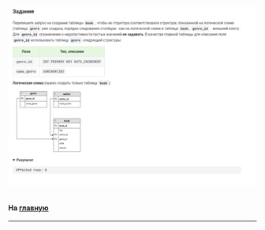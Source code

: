 

<img src="../art/2.1.7.task.png" alt="solution" >


```sql 

```
#### На [главную](https://github.com/BEPb/stepik_sql#readme)

---


